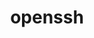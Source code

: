 ---
title: "openssh"
layout: cache
categories: [package, develop]
meta: {"compilers": ["apple-clang@16.0.0", "gcc@10.2.1", "gcc@10.3.0", "gcc@10.5.0", "gcc@11.1.0", "gcc@11.4.0", "gcc@12.3.0", "gcc@12.4.0", "gcc@13.2.0", "gcc@13.3.0", "gcc@7.3.1", "gcc@7.5.0", "gcc@9.4.0", "intel-oneapi-compilers@2024.1.0", "intel-oneapi-compilers@2025.1.0"], "num_specs": 188, "num_specs_by_stack": {"aws-isc": 1, "aws-isc-aarch64": 1, "aws-pcluster-neoverse_v1": 9, "aws-pcluster-x86_64_v4": 18, "data-vis-sdk": 8, "developer-tools": 3, "developer-tools-aarch64-linux-gnu": 8, "developer-tools-darwin": 8, "developer-tools-manylinux2014": 1, "developer-tools-x86_64_v3-linux-gnu": 8, "e4s": 8, "e4s-cray-sles": 2, "e4s-neoverse-v2": 8, "e4s-neoverse_v1": 2, "e4s-oneapi": 11, "e4s-power": 1, "e4s-rocm-external": 8, "hep": 15, "ml-darwin-aarch64-mps": 8, "ml-linux-aarch64-cpu": 8, "ml-linux-aarch64-cuda": 8, "ml-linux-x86_64-cpu": 8, "ml-linux-x86_64-cuda": 8, "ml-linux-x86_64-rocm": 8, "radiuss": 8, "radiuss-aws": 16, "radiuss-aws-aarch64": 36, "root": 188, "tutorial": 16}, "oss": ["amzn2", "centos7", "rhel8", "sequoia", "sle_hpc15", "ubuntu18.04", "ubuntu20.04", "ubuntu22.04", "ubuntu24.04"], "platforms": ["darwin", "linux"], "stacks": ["aws-isc", "aws-isc-aarch64", "aws-pcluster-neoverse_v1", "aws-pcluster-x86_64_v4", "data-vis-sdk", "developer-tools", "developer-tools-aarch64-linux-gnu", "developer-tools-darwin", "developer-tools-manylinux2014", "developer-tools-x86_64_v3-linux-gnu", "e4s", "e4s-cray-sles", "e4s-neoverse-v2", "e4s-neoverse_v1", "e4s-oneapi", "e4s-power", "e4s-rocm-external", "hep", "ml-darwin-aarch64-mps", "ml-linux-aarch64-cpu", "ml-linux-aarch64-cuda", "ml-linux-x86_64-cpu", "ml-linux-x86_64-cuda", "ml-linux-x86_64-rocm", "radiuss", "radiuss-aws", "radiuss-aws-aarch64", "root", "tutorial"], "targets": ["aarch64", "neoverse_v1", "neoverse_v2", "ppc64le", "x86_64_v3", "x86_64_v4"], "versions": ["9.7p1", "9.9p1"]}
spec_details: [{"compiler": "gcc@7.3.1", "hash": "22b33g5tf6kzmfysa2icvqq4pgyqcwcv", "os": "amzn2", "platform": "linux", "size": "-", "stacks": ["radiuss-aws-aarch64", "root"], "target": "aarch64", "variants": ["build_system=autotools", "+gssapi"], "versions": ["9.9p1"]}, {"compiler": "gcc@7.3.1", "hash": "25h64zgi7s5toawxdizgjasgixghhr6e", "os": "amzn2", "platform": "linux", "size": "-", "stacks": ["radiuss-aws-aarch64", "root"], "target": "aarch64", "variants": ["build_system=autotools", "+gssapi"], "versions": ["9.9p1"]}, {"compiler": "gcc@11.1.0", "hash": "2bzi6giafwnsey5opaho33pedfhffzxf", "os": "ubuntu20.04", "platform": "linux", "size": "-", "stacks": ["data-vis-sdk", "root"], "target": "x86_64_v3", "variants": ["build_system=autotools", "+gssapi"], "versions": ["9.9p1"]}, {"compiler": "intel-oneapi-compilers@2024.1.0", "hash": "2drypsyq3jwsnpjjojftmbu6fyj6sj74", "os": "amzn2", "platform": "linux", "size": "-", "stacks": ["aws-pcluster-x86_64_v4", "root"], "target": "x86_64_v4", "variants": ["build_system=autotools", "+gssapi"], "versions": ["9.9p1"]}, {"compiler": "apple-clang@16.0.0", "hash": "2ftlyx46ywyb3es7duh7wsjrmfofm6wu", "os": "sequoia", "platform": "darwin", "size": "-", "stacks": ["developer-tools-darwin", "ml-darwin-aarch64-mps", "root"], "target": "aarch64", "variants": ["build_system=autotools", "+gssapi", "patches:=3f06fc0,d886b98"], "versions": ["9.9p1"]}, {"compiler": "gcc@13.2.0", "hash": "2i3rthfmxm3wcpdhqxwbdptht3vimz5x", "os": "ubuntu24.04", "platform": "linux", "size": "-", "stacks": ["ml-linux-x86_64-cpu", "ml-linux-x86_64-cuda", "ml-linux-x86_64-rocm", "root"], "target": "x86_64_v3", "variants": ["build_system=autotools", "+gssapi"], "versions": ["9.9p1"]}, {"compiler": "gcc@7.3.1", "hash": "2iywm6edeyot4jd4tefemqzcg7ilz6wd", "os": "amzn2", "platform": "linux", "size": "-", "stacks": ["radiuss-aws-aarch64", "root"], "target": "aarch64", "variants": ["build_system=autotools", "+gssapi"], "versions": ["9.9p1"]}, {"compiler": "gcc@11.1.0", "hash": "2wtme7ld2dxqw7i6ei4pnqlvimk77554", "os": "ubuntu20.04", "platform": "linux", "size": "-", "stacks": ["data-vis-sdk", "root"], "target": "x86_64_v3", "variants": ["build_system=autotools", "+gssapi"], "versions": ["9.9p1"]}, {"compiler": "gcc@13.2.0", "hash": "2zzzzdxqzbndiggalfwtm3b36noilkfa", "os": "ubuntu24.04", "platform": "linux", "size": "-", "stacks": ["ml-linux-aarch64-cpu", "ml-linux-aarch64-cuda", "root"], "target": "aarch64", "variants": ["build_system=autotools", "+gssapi"], "versions": ["9.9p1"]}, {"compiler": "apple-clang@16.0.0", "hash": "3esn5xkujtner2wlwtafata5hfnrkdmd", "os": "sequoia", "platform": "darwin", "size": "-", "stacks": ["developer-tools-darwin", "ml-darwin-aarch64-mps", "root"], "target": "aarch64", "variants": ["build_system=autotools", "+gssapi", "patches:=3f06fc0,d886b98"], "versions": ["9.9p1"]}, {"compiler": "gcc@7.3.1", "hash": "3oqam2mvspkvscee5i2gy2ies3uj2uzd", "os": "amzn2", "platform": "linux", "size": "-", "stacks": ["radiuss-aws-aarch64", "root"], "target": "aarch64", "variants": ["build_system=autotools", "+gssapi"], "versions": ["9.9p1"]}, {"compiler": "gcc@7.3.1", "hash": "3xx54eaqbqxrqlmhtx7xky56uswv5e22", "os": "amzn2", "platform": "linux", "size": "-", "stacks": ["radiuss-aws", "root"], "target": "x86_64_v3", "variants": ["build_system=autotools", "+gssapi"], "versions": ["9.9p1"]}, {"compiler": "gcc@13.2.0", "hash": "4fnnomeofkyxo5d3hbamqcgyy266rkwc", "os": "ubuntu24.04", "platform": "linux", "size": "-", "stacks": ["ml-linux-x86_64-cpu", "ml-linux-x86_64-cuda", "ml-linux-x86_64-rocm", "root"], "target": "x86_64_v3", "variants": ["build_system=autotools", "+gssapi"], "versions": ["9.9p1"]}, {"compiler": "gcc@9.4.0", "hash": "4nq7oafuxa7mjtw7bct7jykwv336o36l", "os": "ubuntu20.04", "platform": "linux", "size": "-", "stacks": ["e4s-power", "root"], "target": "ppc64le", "variants": ["build_system=autotools", "+gssapi"], "versions": ["9.9p1"]}, {"compiler": "gcc@12.4.0", "hash": "4peiyw3pm27husrq5ak5r57hrbjkzh7z", "os": "amzn2", "platform": "linux", "size": "-", "stacks": ["aws-pcluster-neoverse_v1", "root"], "target": "neoverse_v1", "variants": ["build_system=autotools", "+gssapi"], "versions": ["9.9p1"]}, {"compiler": "gcc@7.3.1", "hash": "4ryvz7eywqpjlszdvz7c7fzmauk3tas6", "os": "amzn2", "platform": "linux", "size": "-", "stacks": ["radiuss-aws-aarch64", "root"], "target": "aarch64", "variants": ["build_system=autotools", "+gssapi"], "versions": ["9.9p1"]}, {"compiler": "apple-clang@16.0.0", "hash": "4sbtagbcjiacx4ylpv5dchnjzpekrrjj", "os": "sequoia", "platform": "darwin", "size": "-", "stacks": ["developer-tools-darwin", "ml-darwin-aarch64-mps", "root"], "target": "aarch64", "variants": ["build_system=autotools", "+gssapi", "patches:=3f06fc0,d886b98"], "versions": ["9.9p1"]}, {"compiler": "gcc@10.5.0", "hash": "4spmim5qzms26mkzr6ga6oqigmwzsahh", "os": "centos7", "platform": "linux", "size": "-", "stacks": ["developer-tools-x86_64_v3-linux-gnu", "root"], "target": "x86_64_v3", "variants": ["build_system=autotools", "+gssapi"], "versions": ["9.9p1"]}, {"compiler": "gcc@12.3.0", "hash": "4ycqy4jcxyatnixqx2tnh462fo326z7h", "os": "ubuntu22.04", "platform": "linux", "size": "-", "stacks": ["root", "tutorial"], "target": "x86_64_v3", "variants": ["build_system=autotools", "+gssapi"], "versions": ["9.9p1"]}, {"compiler": "gcc@7.3.1", "hash": "57cjursaa3ql3vb2qonhrqi7oznbdxti", "os": "amzn2", "platform": "linux", "size": "-", "stacks": ["radiuss-aws", "root"], "target": "x86_64_v3", "variants": ["build_system=autotools", "+gssapi"], "versions": ["9.9p1"]}, {"compiler": "gcc@12.3.0", "hash": "5dtmyjfpbep5pxrhua26akqv4pgafc2q", "os": "ubuntu22.04", "platform": "linux", "size": "-", "stacks": ["root", "tutorial"], "target": "x86_64_v3", "variants": ["build_system=autotools", "+gssapi"], "versions": ["9.9p1"]}, {"compiler": "gcc@11.4.0", "hash": "5viuq4e4v2lcftgnqckdhbzrimax434v", "os": "ubuntu22.04", "platform": "linux", "size": "-", "stacks": ["e4s-neoverse-v2", "root"], "target": "neoverse_v2", "variants": ["build_system=autotools", "+gssapi"], "versions": ["9.9p1"]}, {"compiler": "gcc@11.1.0", "hash": "5w2wy3lrplzxojnwehjruyg3tg2z56vm", "os": "ubuntu20.04", "platform": "linux", "size": "-", "stacks": ["data-vis-sdk", "root"], "target": "x86_64_v3", "variants": ["build_system=autotools", "+gssapi"], "versions": ["9.9p1"]}, {"compiler": "gcc@7.3.1", "hash": "5wswzitwtq52buw7ql64ygye4l4tgvap", "os": "amzn2", "platform": "linux", "size": "-", "stacks": ["radiuss-aws", "root"], "target": "x86_64_v3", "variants": ["build_system=autotools", "+gssapi"], "versions": ["9.9p1"]}, {"compiler": "gcc@7.3.1", "hash": "65a2jpazk5fcleunuprofaxzl2cvc44t", "os": "amzn2", "platform": "linux", "size": "-", "stacks": ["radiuss-aws", "root"], "target": "x86_64_v3", "variants": ["build_system=autotools", "+gssapi"], "versions": ["9.9p1"]}, {"compiler": "intel-oneapi-compilers@2025.1.0", "hash": "65bmbp3u7fil522v3hqiex7qbchagojr", "os": "ubuntu22.04", "platform": "linux", "size": "-", "stacks": ["e4s-oneapi", "root"], "target": "x86_64_v3", "variants": ["build_system=autotools", "+gssapi"], "versions": ["9.9p1"]}, {"compiler": "gcc@7.3.1", "hash": "6amr4tnlxanbl4we7wupyog4lv3hoaif", "os": "amzn2", "platform": "linux", "size": "-", "stacks": ["radiuss-aws-aarch64", "root"], "target": "aarch64", "variants": ["build_system=autotools", "+gssapi"], "versions": ["9.9p1"]}, {"compiler": "gcc@7.5.0", "hash": "6bfwcpiglzx7sizheo6uqpi23qcm3x5w", "os": "ubuntu18.04", "platform": "linux", "size": "-", "stacks": ["radiuss", "root"], "target": "x86_64_v3", "variants": ["build_system=autotools", "+gssapi"], "versions": ["9.9p1"]}, {"compiler": "gcc@11.4.0", "hash": "6fr4slp2pzpw75busjvq5pjncibz56m6", "os": "ubuntu22.04", "platform": "linux", "size": "-", "stacks": ["e4s-oneapi", "root"], "target": "x86_64_v3", "variants": ["build_system=autotools", "+gssapi"], "versions": ["9.9p1"]}, {"compiler": "gcc@7.3.1", "hash": "6k2vpmkyxrqahteta3qophijwva6mh3d", "os": "amzn2", "platform": "linux", "size": "-", "stacks": ["radiuss-aws", "root"], "target": "x86_64_v3", "variants": ["build_system=autotools", "+gssapi"], "versions": ["9.9p1"]}, {"compiler": "intel-oneapi-compilers@2024.1.0", "hash": "6rc3rvhofo72h3phc3kjexryhzclm62m", "os": "amzn2", "platform": "linux", "size": "-", "stacks": ["aws-pcluster-x86_64_v4", "root"], "target": "x86_64_v3", "variants": ["build_system=autotools", "+gssapi"], "versions": ["9.9p1"]}, {"compiler": "gcc@7.3.1", "hash": "74mfhzwkb5pfcs2gc6mvjnw5ogge3bve", "os": "amzn2", "platform": "linux", "size": "-", "stacks": ["radiuss-aws-aarch64", "root"], "target": "aarch64", "variants": ["build_system=autotools", "+gssapi"], "versions": ["9.9p1"]}, {"compiler": "intel-oneapi-compilers@2024.1.0", "hash": "7agqsnl45k63zck2qbudqttoylknecom", "os": "amzn2", "platform": "linux", "size": "-", "stacks": ["aws-pcluster-x86_64_v4", "root"], "target": "x86_64_v3", "variants": ["build_system=autotools", "+gssapi"], "versions": ["9.9p1"]}, {"compiler": "gcc@7.5.0", "hash": "7jiyxvsqgwsrvgnwhtih6ile7twjftkf", "os": "ubuntu18.04", "platform": "linux", "size": "-", "stacks": ["radiuss", "root"], "target": "x86_64_v3", "variants": ["build_system=autotools", "+gssapi"], "versions": ["9.9p1"]}, {"compiler": "gcc@7.3.1", "hash": "7ndwhxobfnuf3rf2iepsgl2apdmyppv3", "os": "amzn2", "platform": "linux", "size": "-", "stacks": ["radiuss-aws-aarch64", "root"], "target": "aarch64", "variants": ["build_system=autotools", "+gssapi"], "versions": ["9.9p1"]}, {"compiler": "gcc@11.4.0", "hash": "7ripc5osleqsw4vgcoxhx22pnxrsb44y", "os": "ubuntu22.04", "platform": "linux", "size": "-", "stacks": ["e4s", "e4s-rocm-external", "hep", "root", "tutorial"], "target": "x86_64_v3", "variants": ["build_system=autotools", "+gssapi"], "versions": ["9.9p1"]}, {"compiler": "gcc@12.4.0", "hash": "7szo6vhjf6ium22qpoxt6mlthfvfbqur", "os": "amzn2", "platform": "linux", "size": "-", "stacks": ["aws-pcluster-neoverse_v1", "root"], "target": "neoverse_v1", "variants": ["build_system=autotools", "+gssapi"], "versions": ["9.9p1"]}, {"compiler": "gcc@11.4.0", "hash": "7umu2umjcqv7ayey43tzqqzn7lvcjafc", "os": "ubuntu22.04", "platform": "linux", "size": "-", "stacks": ["hep", "root"], "target": "x86_64_v3", "variants": ["build_system=autotools", "+gssapi"], "versions": ["9.9p1"]}, {"compiler": "gcc@7.3.1", "hash": "7utnwtgwcz5fvpx3ynqxb3lu7cksmz67", "os": "amzn2", "platform": "linux", "size": "-", "stacks": ["radiuss-aws-aarch64", "root"], "target": "aarch64", "variants": ["build_system=autotools", "+gssapi"], "versions": ["9.9p1"]}, {"compiler": "gcc@7.3.1", "hash": "a4g4xa7l7xxorq3kv7mr234a4rabz7tl", "os": "amzn2", "platform": "linux", "size": "-", "stacks": ["radiuss-aws", "root"], "target": "x86_64_v3", "variants": ["build_system=autotools", "+gssapi"], "versions": ["9.9p1"]}, {"compiler": "gcc@11.4.0", "hash": "a4wqe4gklkyemlp5sfbkwmnzmaycugfn", "os": "ubuntu22.04", "platform": "linux", "size": "-", "stacks": ["hep", "root"], "target": "x86_64_v3", "variants": ["build_system=autotools", "+gssapi"], "versions": ["9.9p1"]}, {"compiler": "gcc@11.4.0", "hash": "abcc3x2yzgxh3xll6syf3yoiqz36rg6q", "os": "ubuntu22.04", "platform": "linux", "size": "-", "stacks": ["e4s-neoverse_v1", "root"], "target": "neoverse_v1", "variants": ["build_system=autotools", "+gssapi"], "versions": ["9.9p1"]}, {"compiler": "gcc@11.1.0", "hash": "amtuhwpvah27d2svihnro7svuojjf34z", "os": "ubuntu20.04", "platform": "linux", "size": "-", "stacks": ["data-vis-sdk", "root"], "target": "x86_64_v3", "variants": ["build_system=autotools", "+gssapi"], "versions": ["9.9p1"]}, {"compiler": "gcc@7.5.0", "hash": "av7qcacl245tkszmmrdbfh5dewkfrbk5", "os": "ubuntu18.04", "platform": "linux", "size": "-", "stacks": ["developer-tools", "root"], "target": "x86_64_v3", "variants": ["build_system=autotools", "+gssapi"], "versions": ["9.7p1"]}, {"compiler": "gcc@7.3.1", "hash": "bcg4e3mq7pyt2nztcmyyqbwdeqdvdsm7", "os": "amzn2", "platform": "linux", "size": "-", "stacks": ["radiuss-aws", "root"], "target": "x86_64_v3", "variants": ["build_system=autotools", "+gssapi"], "versions": ["9.9p1"]}, {"compiler": "gcc@13.2.0", "hash": "bhyjolmowhdxvnn6irsftzvt7md2ulh7", "os": "ubuntu24.04", "platform": "linux", "size": "-", "stacks": ["ml-linux-aarch64-cpu", "ml-linux-aarch64-cuda", "root"], "target": "aarch64", "variants": ["build_system=autotools", "+gssapi"], "versions": ["9.9p1"]}, {"compiler": "gcc@13.2.0", "hash": "bmmjwmsgdnpsuhh6munfsnsg2cnprpwk", "os": "ubuntu24.04", "platform": "linux", "size": "-", "stacks": ["ml-linux-aarch64-cpu", "ml-linux-aarch64-cuda", "root"], "target": "aarch64", "variants": ["build_system=autotools", "+gssapi"], "versions": ["9.9p1"]}, {"compiler": "gcc@7.3.1", "hash": "bmzcav6cjspy7pj4km6z2pwjgot7vuw3", "os": "amzn2", "platform": "linux", "size": "-", "stacks": ["radiuss-aws", "root"], "target": "x86_64_v3", "variants": ["build_system=autotools", "+gssapi"], "versions": ["9.9p1"]}, {"compiler": "gcc@7.5.0", "hash": "byfpugmlbnomur25culqkvh7hhrruszf", "os": "ubuntu18.04", "platform": "linux", "size": "-", "stacks": ["radiuss", "root"], "target": "x86_64_v3", "variants": ["build_system=autotools", "+gssapi"], "versions": ["9.9p1"]}, {"compiler": "gcc@11.4.0", "hash": "cffxripgd3pp7hxfdzgmq25sg5ehnwtj", "os": "ubuntu22.04", "platform": "linux", "size": "-", "stacks": ["e4s-oneapi", "root"], "target": "x86_64_v3", "variants": ["build_system=autotools", "+gssapi"], "versions": ["9.9p1"]}, {"compiler": "gcc@11.4.0", "hash": "cgluvufyu26v44cjalempfivphg263o4", "os": "ubuntu22.04", "platform": "linux", "size": "-", "stacks": ["e4s-neoverse-v2", "root"], "target": "neoverse_v2", "variants": ["build_system=autotools", "+gssapi"], "versions": ["9.9p1"]}, {"compiler": "gcc@11.4.0", "hash": "coyop3xt5pbeymnetffejbu6gbn53srv", "os": "ubuntu22.04", "platform": "linux", "size": "-", "stacks": ["e4s-neoverse-v2", "root"], "target": "neoverse_v2", "variants": ["build_system=autotools", "+gssapi"], "versions": ["9.9p1"]}, {"compiler": "apple-clang@16.0.0", "hash": "csh53iv3tlgnuqvgxrdb3ue5ki5q44df", "os": "sequoia", "platform": "darwin", "size": "-", "stacks": ["developer-tools-darwin", "ml-darwin-aarch64-mps", "root"], "target": "aarch64", "variants": ["build_system=autotools", "+gssapi", "patches:=3f06fc0,d886b98"], "versions": ["9.9p1"]}, {"compiler": "intel-oneapi-compilers@2024.1.0", "hash": "cto2mpebibmmp7tyshbz47kltkekshw6", "os": "amzn2", "platform": "linux", "size": "-", "stacks": ["aws-pcluster-x86_64_v4", "root"], "target": "x86_64_v4", "variants": ["build_system=autotools", "+gssapi"], "versions": ["9.9p1"]}, {"compiler": "gcc@7.3.1", "hash": "cyfqst74rvy46zgfi5fmitd47vp6hps7", "os": "amzn2", "platform": "linux", "size": "-", "stacks": ["radiuss-aws-aarch64", "root"], "target": "aarch64", "variants": ["build_system=autotools", "+gssapi"], "versions": ["9.9p1"]}, {"compiler": "gcc@13.2.0", "hash": "dunveqahauks7ewi755dv55rpqbfz4s6", "os": "ubuntu24.04", "platform": "linux", "size": "-", "stacks": ["ml-linux-x86_64-cpu", "ml-linux-x86_64-cuda", "ml-linux-x86_64-rocm", "root"], "target": "x86_64_v3", "variants": ["build_system=autotools", "+gssapi"], "versions": ["9.9p1"]}, {"compiler": "intel-oneapi-compilers@2024.1.0", "hash": "dxeo2eymf7olpm3yl4i5ao4dgml6lmcj", "os": "amzn2", "platform": "linux", "size": "-", "stacks": ["aws-pcluster-x86_64_v4", "root"], "target": "x86_64_v4", "variants": ["build_system=autotools", "+gssapi"], "versions": ["9.9p1"]}, {"compiler": "gcc@13.3.0", "hash": "e2gffj6ieimxofphwsdioklnqewsum2n", "os": "rhel8", "platform": "linux", "size": "-", "stacks": ["developer-tools-aarch64-linux-gnu", "root"], "target": "aarch64", "variants": ["build_system=autotools", "+gssapi"], "versions": ["9.9p1"]}, {"compiler": "gcc@13.3.0", "hash": "einxce52igkpudfpsfu33oo3nccssg5v", "os": "rhel8", "platform": "linux", "size": "-", "stacks": ["developer-tools-aarch64-linux-gnu", "root"], "target": "aarch64", "variants": ["build_system=autotools", "+gssapi"], "versions": ["9.9p1"]}, {"compiler": "apple-clang@16.0.0", "hash": "f3cfzbzpvat47ftstyrvlocvzhbd2jdq", "os": "sequoia", "platform": "darwin", "size": "-", "stacks": ["developer-tools-darwin", "ml-darwin-aarch64-mps", "root"], "target": "aarch64", "variants": ["build_system=autotools", "+gssapi", "patches:=3f06fc0,d886b98"], "versions": ["9.9p1"]}, {"compiler": "gcc@13.3.0", "hash": "fehe4d7ltzpf5lrg7ttympzydvbdicyv", "os": "rhel8", "platform": "linux", "size": "-", "stacks": ["developer-tools-aarch64-linux-gnu", "root"], "target": "aarch64", "variants": ["build_system=autotools", "+gssapi"], "versions": ["9.9p1"]}, {"compiler": "intel-oneapi-compilers@2025.1.0", "hash": "fkdsqat4iloxopljqlwdoyl67lf7iijn", "os": "ubuntu22.04", "platform": "linux", "size": "-", "stacks": ["e4s-oneapi", "root"], "target": "x86_64_v3", "variants": ["build_system=autotools", "+gssapi"], "versions": ["9.9p1"]}, {"compiler": "gcc@7.3.1", "hash": "ghqojtftzad2fuxbtmxumetpym3qeaqq", "os": "amzn2", "platform": "linux", "size": "-", "stacks": ["radiuss-aws-aarch64", "root"], "target": "aarch64", "variants": ["build_system=autotools", "+gssapi"], "versions": ["9.9p1"]}, {"compiler": "gcc@10.2.1", "hash": "gimjemlxurwwmipcpwrjmcm45kyd5tfn", "os": "centos7", "platform": "linux", "size": "-", "stacks": ["developer-tools-manylinux2014", "root"], "target": "x86_64_v3", "variants": ["build_system=autotools", "+gssapi"], "versions": ["9.9p1"]}, {"compiler": "gcc@13.2.0", "hash": "go4pqf6z4htd6vc7yayoiswahjlabav5", "os": "ubuntu24.04", "platform": "linux", "size": "-", "stacks": ["ml-linux-x86_64-cpu", "ml-linux-x86_64-cuda", "ml-linux-x86_64-rocm", "root"], "target": "x86_64_v3", "variants": ["build_system=autotools", "+gssapi"], "versions": ["9.9p1"]}, {"compiler": "gcc@7.3.1", "hash": "gszolyr7ehtu65twpvzwd5jqa5gucvom", "os": "amzn2", "platform": "linux", "size": "-", "stacks": ["radiuss-aws-aarch64", "root"], "target": "aarch64", "variants": ["build_system=autotools", "+gssapi"], "versions": ["9.9p1"]}, {"compiler": "gcc@11.1.0", "hash": "gx4h6ijptuizubw7fq2akknbjf3r4x4z", "os": "ubuntu20.04", "platform": "linux", "size": "-", "stacks": ["data-vis-sdk", "root"], "target": "x86_64_v3", "variants": ["build_system=autotools", "+gssapi"], "versions": ["9.9p1"]}, {"compiler": "gcc@13.2.0", "hash": "gxjvmfellzfo6ji4bt5ghduxkdy72y3j", "os": "ubuntu24.04", "platform": "linux", "size": "-", "stacks": ["ml-linux-aarch64-cpu", "ml-linux-aarch64-cuda", "root"], "target": "aarch64", "variants": ["build_system=autotools", "+gssapi"], "versions": ["9.9p1"]}, {"compiler": "intel-oneapi-compilers@2024.1.0", "hash": "gxyxqopvfijfw7txdami5jsjevc3nphh", "os": "amzn2", "platform": "linux", "size": "-", "stacks": ["aws-pcluster-x86_64_v4", "root"], "target": "x86_64_v3", "variants": ["build_system=autotools", "+gssapi"], "versions": ["9.9p1"]}, {"compiler": "gcc@13.3.0", "hash": "gykehgwqll72iszhypkw36yn5tv3ub54", "os": "rhel8", "platform": "linux", "size": "-", "stacks": ["developer-tools-aarch64-linux-gnu", "root"], "target": "aarch64", "variants": ["build_system=autotools", "+gssapi"], "versions": ["9.9p1"]}, {"compiler": "gcc@7.5.0", "hash": "gzmqxbtgrcg7laxsihksn7h3plde5lox", "os": "ubuntu18.04", "platform": "linux", "size": "-", "stacks": ["developer-tools", "root"], "target": "x86_64_v3", "variants": ["build_system=autotools", "+gssapi"], "versions": ["9.7p1"]}, {"compiler": "intel-oneapi-compilers@2025.1.0", "hash": "h3p76yex75saoroyh6r6fbbspklo4ms4", "os": "ubuntu22.04", "platform": "linux", "size": "-", "stacks": ["e4s-oneapi", "root"], "target": "x86_64_v3", "variants": ["build_system=autotools", "+gssapi"], "versions": ["9.9p1"]}, {"compiler": "gcc@7.3.1", "hash": "h3sypdp54w5ncnnqo4ldqvoot37mhvpa", "os": "amzn2", "platform": "linux", "size": "-", "stacks": ["radiuss-aws", "root"], "target": "x86_64_v3", "variants": ["build_system=autotools", "+gssapi"], "versions": ["9.9p1"]}, {"compiler": "gcc@7.3.1", "hash": "h6p6vg5skkubepzzd5l5xtehpx4rbdd6", "os": "amzn2", "platform": "linux", "size": "-", "stacks": ["radiuss-aws-aarch64", "root"], "target": "aarch64", "variants": ["build_system=autotools", "+gssapi"], "versions": ["9.9p1"]}, {"compiler": "gcc@7.3.1", "hash": "hbqxkemiajnnxjze2fzza32hc42nmvdr", "os": "amzn2", "platform": "linux", "size": "-", "stacks": ["radiuss-aws-aarch64", "root"], "target": "aarch64", "variants": ["build_system=autotools", "+gssapi"], "versions": ["9.9p1"]}, {"compiler": "gcc@10.5.0", "hash": "hhdkbw34aao5nff2yl4cefav2jgldzrr", "os": "centos7", "platform": "linux", "size": "-", "stacks": ["developer-tools-x86_64_v3-linux-gnu", "root"], "target": "x86_64_v3", "variants": ["build_system=autotools", "+gssapi"], "versions": ["9.9p1"]}, {"compiler": "gcc@12.4.0", "hash": "hjadvcd5672racvmdui2p7y3lsy2ifvh", "os": "amzn2", "platform": "linux", "size": "-", "stacks": ["aws-pcluster-neoverse_v1", "root"], "target": "neoverse_v1", "variants": ["build_system=autotools", "+gssapi"], "versions": ["9.9p1"]}, {"compiler": "intel-oneapi-compilers@2024.1.0", "hash": "hmbxz54zvxylbangmuchqeuqz2l4qsed", "os": "amzn2", "platform": "linux", "size": "-", "stacks": ["aws-pcluster-x86_64_v4", "root"], "target": "x86_64_v4", "variants": ["build_system=autotools", "+gssapi"], "versions": ["9.9p1"]}, {"compiler": "gcc@10.3.0", "hash": "iepogw2n5qltqmrrnrz763klllc346rk", "os": "sle_hpc15", "platform": "linux", "size": "-", "stacks": ["e4s-cray-sles", "root"], "target": "x86_64_v4", "variants": ["build_system=autotools", "+gssapi"], "versions": ["9.9p1"]}, {"compiler": "apple-clang@16.0.0", "hash": "ihmdvmo7oq7v2thqqasi75zm3w6eghdt", "os": "sequoia", "platform": "darwin", "size": "-", "stacks": ["developer-tools-darwin", "ml-darwin-aarch64-mps", "root"], "target": "aarch64", "variants": ["build_system=autotools", "+gssapi", "patches:=3f06fc0,d886b98"], "versions": ["9.9p1"]}, {"compiler": "gcc@10.3.0", "hash": "iiga3wpn4anrk7lumlbd2jhhqopkcjgm", "os": "sle_hpc15", "platform": "linux", "size": "-", "stacks": ["e4s-cray-sles", "root"], "target": "x86_64_v4", "variants": ["build_system=autotools", "+gssapi"], "versions": ["9.9p1"]}, {"compiler": "gcc@7.3.1", "hash": "iur5bxa4whnm25riuvddbph2mrnfp7dd", "os": "amzn2", "platform": "linux", "size": "-", "stacks": ["radiuss-aws-aarch64", "root"], "target": "aarch64", "variants": ["build_system=autotools", "+gssapi"], "versions": ["9.9p1"]}, {"compiler": "gcc@13.2.0", "hash": "ivwhp76x3qr76xphhg6grgj6l5co7r72", "os": "ubuntu24.04", "platform": "linux", "size": "-", "stacks": ["ml-linux-aarch64-cpu", "ml-linux-aarch64-cuda", "root"], "target": "aarch64", "variants": ["build_system=autotools", "+gssapi"], "versions": ["9.9p1"]}, {"compiler": "gcc@11.1.0", "hash": "j7v562e3cnyds6qsquw44y3xr2kztof5", "os": "ubuntu20.04", "platform": "linux", "size": "-", "stacks": ["data-vis-sdk", "root"], "target": "x86_64_v3", "variants": ["build_system=autotools", "+gssapi"], "versions": ["9.9p1"]}, {"compiler": "gcc@12.3.0", "hash": "jdnw76xi2cezjrxqho74p365hstujkue", "os": "ubuntu22.04", "platform": "linux", "size": "-", "stacks": ["root", "tutorial"], "target": "x86_64_v3", "variants": ["build_system=autotools", "+gssapi"], "versions": ["9.9p1"]}, {"compiler": "gcc@13.3.0", "hash": "jvpky6f2nmnir5gic26gst5krvcct3uh", "os": "rhel8", "platform": "linux", "size": "-", "stacks": ["developer-tools-aarch64-linux-gnu", "root"], "target": "aarch64", "variants": ["build_system=autotools", "+gssapi"], "versions": ["9.9p1"]}, {"compiler": "gcc@7.3.1", "hash": "jwnt7r5hb6b45w4hmolpqxefv7geirsh", "os": "amzn2", "platform": "linux", "size": "-", "stacks": ["radiuss-aws", "root"], "target": "x86_64_v3", "variants": ["build_system=autotools", "+gssapi"], "versions": ["9.9p1"]}, {"compiler": "gcc@11.4.0", "hash": "jzm6zfkacuj4bbh6b4fulmlwp27pea7e", "os": "ubuntu22.04", "platform": "linux", "size": "-", "stacks": ["e4s", "e4s-rocm-external", "hep", "root", "tutorial"], "target": "x86_64_v3", "variants": ["build_system=autotools", "+gssapi"], "versions": ["9.9p1"]}, {"compiler": "gcc@7.3.1", "hash": "kd3p6wsgtdxmjs36mvo4udlbt3r44avm", "os": "amzn2", "platform": "linux", "size": "-", "stacks": ["radiuss-aws-aarch64", "root"], "target": "aarch64", "variants": ["build_system=autotools", "+gssapi"], "versions": ["9.9p1"]}, {"compiler": "gcc@12.3.0", "hash": "kdcnotztbviewusm6srucm746hf6situ", "os": "ubuntu22.04", "platform": "linux", "size": "-", "stacks": ["root", "tutorial"], "target": "x86_64_v3", "variants": ["build_system=autotools", "+gssapi"], "versions": ["9.9p1"]}, {"compiler": "gcc@7.3.1", "hash": "kmav4wcjisqjhccnvlag4f2frfujzgow", "os": "amzn2", "platform": "linux", "size": "-", "stacks": ["radiuss-aws-aarch64", "root"], "target": "aarch64", "variants": ["build_system=autotools", "+gssapi"], "versions": ["9.9p1"]}, {"compiler": "gcc@7.3.1", "hash": "kmhq3d6fvsh6jvggd4zrtk4th2pgroc5", "os": "amzn2", "platform": "linux", "size": "-", "stacks": ["radiuss-aws-aarch64", "root"], "target": "aarch64", "variants": ["build_system=autotools", "+gssapi"], "versions": ["9.9p1"]}, {"compiler": "gcc@10.5.0", "hash": "ktvfrhomywlk5fqm6jaj4tozov3o75bd", "os": "centos7", "platform": "linux", "size": "-", "stacks": ["developer-tools-x86_64_v3-linux-gnu", "root"], "target": "x86_64_v3", "variants": ["build_system=autotools", "+gssapi"], "versions": ["9.9p1"]}, {"compiler": "gcc@7.3.1", "hash": "kueppq6xmetvlynkoytl7c3uvibwlcor", "os": "amzn2", "platform": "linux", "size": "-", "stacks": ["radiuss-aws-aarch64", "root"], "target": "aarch64", "variants": ["build_system=autotools", "+gssapi"], "versions": ["9.9p1"]}, {"compiler": "intel-oneapi-compilers@2024.1.0", "hash": "lbqfumnxevw5dgpkn7kntl4ovv27nij4", "os": "amzn2", "platform": "linux", "size": "-", "stacks": ["aws-pcluster-x86_64_v4", "root"], "target": "x86_64_v3", "variants": ["build_system=autotools", "+gssapi"], "versions": ["9.9p1"]}, {"compiler": "gcc@7.3.1", "hash": "lh7dafqg5d7tre6sw6g7uc5rjauyc3km", "os": "amzn2", "platform": "linux", "size": "-", "stacks": ["radiuss-aws-aarch64", "root"], "target": "aarch64", "variants": ["build_system=autotools", "+gssapi"], "versions": ["9.9p1"]}, {"compiler": "intel-oneapi-compilers@2024.1.0", "hash": "lknmv3ei6l2rntu5tvqs22rrdnm2chzy", "os": "amzn2", "platform": "linux", "size": "-", "stacks": ["aws-pcluster-x86_64_v4", "root"], "target": "x86_64_v4", "variants": ["build_system=autotools", "+gssapi"], "versions": ["9.9p1"]}, {"compiler": "gcc@10.5.0", "hash": "lmr6oclvsm7jk2sq3lnqpkkhxnjqywpj", "os": "centos7", "platform": "linux", "size": "-", "stacks": ["developer-tools-x86_64_v3-linux-gnu", "root"], "target": "x86_64_v3", "variants": ["build_system=autotools", "+gssapi"], "versions": ["9.9p1"]}, {"compiler": "intel-oneapi-compilers@2024.1.0", "hash": "lpigtbqokc4ecet246z3tsvup4lzvi2q", "os": "amzn2", "platform": "linux", "size": "-", "stacks": ["aws-pcluster-x86_64_v4", "root"], "target": "x86_64_v3", "variants": ["build_system=autotools", "+gssapi"], "versions": ["9.9p1"]}, {"compiler": "gcc@11.4.0", "hash": "lwkgyo75ld7rn2qosu7rhckwtpf75gow", "os": "ubuntu22.04", "platform": "linux", "size": "-", "stacks": ["hep", "root"], "target": "x86_64_v3", "variants": ["build_system=autotools", "+gssapi"], "versions": ["9.9p1"]}, {"compiler": "intel-oneapi-compilers@2025.1.0", "hash": "m5yxocuivauazdmesashqoiazbpphcul", "os": "ubuntu22.04", "platform": "linux", "size": "-", "stacks": ["e4s-oneapi", "root"], "target": "x86_64_v3", "variants": ["build_system=autotools", "+gssapi"], "versions": ["9.9p1"]}, {"compiler": "gcc@12.3.0", "hash": "mg3mxlc2otzjcrzkolmvcmloi6rm5p6j", "os": "ubuntu22.04", "platform": "linux", "size": "-", "stacks": ["root", "tutorial"], "target": "x86_64_v3", "variants": ["build_system=autotools", "+gssapi"], "versions": ["9.9p1"]}, {"compiler": "intel-oneapi-compilers@2025.1.0", "hash": "mnhugmkv3t3riet46lvgywv6rc4z32aw", "os": "ubuntu22.04", "platform": "linux", "size": "-", "stacks": ["e4s-oneapi", "root"], "target": "x86_64_v3", "variants": ["build_system=autotools", "+gssapi"], "versions": ["9.9p1"]}, {"compiler": "gcc@7.3.1", "hash": "n7nq7xpssbddcluf66fp6qffhdvmwvnp", "os": "amzn2", "platform": "linux", "size": "-", "stacks": ["radiuss-aws-aarch64", "root"], "target": "aarch64", "variants": ["build_system=autotools", "+gssapi"], "versions": ["9.9p1"]}, {"compiler": "gcc@7.3.1", "hash": "najetryuxka225syslhaoqanngnj2rgj", "os": "amzn2", "platform": "linux", "size": "-", "stacks": ["radiuss-aws", "root"], "target": "x86_64_v3", "variants": ["build_system=autotools", "+gssapi"], "versions": ["9.9p1"]}, {"compiler": "gcc@11.4.0", "hash": "nsdpect76qoxqs3nvolpdhoe6qk3slu7", "os": "ubuntu22.04", "platform": "linux", "size": "-", "stacks": ["e4s-oneapi", "root"], "target": "x86_64_v3", "variants": ["build_system=autotools", "+gssapi"], "versions": ["9.9p1"]}, {"compiler": "intel-oneapi-compilers@2024.1.0", "hash": "nv23jct4n27ubxvbislqjuae2tpayyfb", "os": "amzn2", "platform": "linux", "size": "-", "stacks": ["aws-pcluster-x86_64_v4", "root"], "target": "x86_64_v4", "variants": ["build_system=autotools", "+gssapi"], "versions": ["9.9p1"]}, {"compiler": "gcc@7.3.1", "hash": "nw5dqvbuoj6inqocmjslpsg7kqhduogd", "os": "amzn2", "platform": "linux", "size": "-", "stacks": ["radiuss-aws", "root"], "target": "x86_64_v3", "variants": ["build_system=autotools", "+gssapi"], "versions": ["9.9p1"]}, {"compiler": "intel-oneapi-compilers@2024.1.0", "hash": "oflwhwatwoahe3xjtzmzstep3olxlgnc", "os": "amzn2", "platform": "linux", "size": "-", "stacks": ["aws-pcluster-x86_64_v4", "root"], "target": "x86_64_v3", "variants": ["build_system=autotools", "+gssapi"], "versions": ["9.9p1"]}, {"compiler": "gcc@11.1.0", "hash": "ofm5mffyipdzweieiiymbuokcnjoaezh", "os": "ubuntu20.04", "platform": "linux", "size": "-", "stacks": ["data-vis-sdk", "root"], "target": "x86_64_v3", "variants": ["build_system=autotools", "+gssapi"], "versions": ["9.9p1"]}, {"compiler": "gcc@7.5.0", "hash": "oiqokjd2ae2oujgf6met3x5snc6afkq2", "os": "ubuntu18.04", "platform": "linux", "size": "-", "stacks": ["developer-tools", "root"], "target": "x86_64_v3", "variants": ["build_system=autotools", "+gssapi"], "versions": ["9.7p1"]}, {"compiler": "gcc@13.2.0", "hash": "otdnhympzq3lcxw35kfhymlk5iywnch5", "os": "ubuntu24.04", "platform": "linux", "size": "-", "stacks": ["ml-linux-x86_64-cpu", "ml-linux-x86_64-cuda", "ml-linux-x86_64-rocm", "root"], "target": "x86_64_v3", "variants": ["build_system=autotools", "+gssapi"], "versions": ["9.9p1"]}, {"compiler": "gcc@13.2.0", "hash": "owfewlzxgwbzzn2t6jvtwjq3s5eqqd3y", "os": "ubuntu24.04", "platform": "linux", "size": "-", "stacks": ["ml-linux-aarch64-cpu", "ml-linux-aarch64-cuda", "root"], "target": "aarch64", "variants": ["build_system=autotools", "+gssapi"], "versions": ["9.9p1"]}, {"compiler": "gcc@12.3.0", "hash": "oygfpsvoj7sss727jrwpbuzlg7ulywn3", "os": "ubuntu22.04", "platform": "linux", "size": "-", "stacks": ["root", "tutorial"], "target": "x86_64_v3", "variants": ["build_system=autotools", "+gssapi"], "versions": ["9.9p1"]}, {"compiler": "intel-oneapi-compilers@2024.1.0", "hash": "p4yic26pscbweb7q3lomwrs4ufhiuxx3", "os": "amzn2", "platform": "linux", "size": "-", "stacks": ["aws-pcluster-x86_64_v4", "root"], "target": "x86_64_v4", "variants": ["build_system=autotools", "+gssapi"], "versions": ["9.9p1"]}, {"compiler": "intel-oneapi-compilers@2024.1.0", "hash": "p6sszwejoayl5x3zkqofip44jms4buri", "os": "amzn2", "platform": "linux", "size": "-", "stacks": ["aws-pcluster-x86_64_v4", "root"], "target": "x86_64_v3", "variants": ["build_system=autotools", "+gssapi"], "versions": ["9.9p1"]}, {"compiler": "intel-oneapi-compilers@2025.1.0", "hash": "p6tnhqwq5vrciml5nqq6ojxreunldabq", "os": "ubuntu22.04", "platform": "linux", "size": "-", "stacks": ["e4s-oneapi", "root"], "target": "x86_64_v3", "variants": ["build_system=autotools", "+gssapi"], "versions": ["9.9p1"]}, {"compiler": "gcc@10.5.0", "hash": "p7m2rotdqokc3izbjgzl4bhetpl6323m", "os": "centos7", "platform": "linux", "size": "-", "stacks": ["developer-tools-x86_64_v3-linux-gnu", "root"], "target": "x86_64_v3", "variants": ["build_system=autotools", "+gssapi"], "versions": ["9.9p1"]}, {"compiler": "gcc@13.2.0", "hash": "pcumvuqt4ffnpethein5ctd7acunod2w", "os": "ubuntu24.04", "platform": "linux", "size": "-", "stacks": ["ml-linux-aarch64-cpu", "ml-linux-aarch64-cuda", "root"], "target": "aarch64", "variants": ["build_system=autotools", "+gssapi"], "versions": ["9.9p1"]}, {"compiler": "gcc@11.4.0", "hash": "phsftcxika2ucrqrxf3srna53gbdngow", "os": "ubuntu22.04", "platform": "linux", "size": "-", "stacks": ["e4s", "e4s-rocm-external", "hep", "root", "tutorial"], "target": "x86_64_v3", "variants": ["build_system=autotools", "+gssapi"], "versions": ["9.9p1"]}, {"compiler": "gcc@7.3.1", "hash": "pirxxomjjz3m6rcfqewijyufrv33am6x", "os": "amzn2", "platform": "linux", "size": "-", "stacks": ["radiuss-aws-aarch64", "root"], "target": "aarch64", "variants": ["build_system=autotools", "+gssapi"], "versions": ["9.9p1"]}, {"compiler": "gcc@7.3.1", "hash": "pn3jekngipj57aaew62eg23zxcvvsdxi", "os": "amzn2", "platform": "linux", "size": "-", "stacks": ["radiuss-aws-aarch64", "root"], "target": "aarch64", "variants": ["build_system=autotools", "+gssapi"], "versions": ["9.9p1"]}, {"compiler": "apple-clang@16.0.0", "hash": "pp365igdrfc6halrv3j6hjenvynvwann", "os": "sequoia", "platform": "darwin", "size": "-", "stacks": ["developer-tools-darwin", "ml-darwin-aarch64-mps", "root"], "target": "aarch64", "variants": ["build_system=autotools", "+gssapi", "patches:=3f06fc0,d886b98"], "versions": ["9.9p1"]}, {"compiler": "intel-oneapi-compilers@2024.1.0", "hash": "pssn6ralx5h5u6kikdpmpckvbjqoqj3i", "os": "amzn2", "platform": "linux", "size": "-", "stacks": ["aws-pcluster-x86_64_v4", "root"], "target": "x86_64_v4", "variants": ["build_system=autotools", "+gssapi"], "versions": ["9.9p1"]}, {"compiler": "gcc@12.3.0", "hash": "pvplleoezruws2dw6hucllduwb3xl4bg", "os": "ubuntu22.04", "platform": "linux", "size": "-", "stacks": ["root", "tutorial"], "target": "x86_64_v3", "variants": ["build_system=autotools", "+gssapi"], "versions": ["9.9p1"]}, {"compiler": "gcc@7.3.1", "hash": "pxzn5noxthgjrumeh46zvzqqfhzxlak5", "os": "amzn2", "platform": "linux", "size": "-", "stacks": ["radiuss-aws", "root"], "target": "x86_64_v3", "variants": ["build_system=autotools", "+gssapi"], "versions": ["9.9p1"]}, {"compiler": "gcc@7.3.1", "hash": "pzosn2uhvizr6use4bryu3puw3du4pjf", "os": "amzn2", "platform": "linux", "size": "-", "stacks": ["radiuss-aws-aarch64", "root"], "target": "aarch64", "variants": ["build_system=autotools", "+gssapi"], "versions": ["9.9p1"]}, {"compiler": "intel-oneapi-compilers@2024.1.0", "hash": "q6tnbnyyyjv7mmso2syz2t2qmqdiv7jp", "os": "amzn2", "platform": "linux", "size": "-", "stacks": ["aws-pcluster-x86_64_v4", "root"], "target": "x86_64_v4", "variants": ["build_system=autotools", "+gssapi"], "versions": ["9.9p1"]}, {"compiler": "gcc@7.3.1", "hash": "q7pxdgjwwgy2fo3f3ukefyayd4wjgsca", "os": "amzn2", "platform": "linux", "size": "-", "stacks": ["radiuss-aws-aarch64", "root"], "target": "aarch64", "variants": ["build_system=autotools", "+gssapi"], "versions": ["9.9p1"]}, {"compiler": "gcc@7.3.1", "hash": "qksvl43lqd4jxfeqmk3yvhgihtf5xien", "os": "amzn2", "platform": "linux", "size": "-", "stacks": ["aws-isc", "root"], "target": "x86_64_v3", "variants": ["build_system=autotools", "+gssapi"], "versions": ["9.9p1"]}, {"compiler": "gcc@11.4.0", "hash": "qpumu6jgkfgqosslufqctdxiqcrhskma", "os": "ubuntu22.04", "platform": "linux", "size": "-", "stacks": ["e4s", "e4s-rocm-external", "hep", "root", "tutorial"], "target": "x86_64_v3", "variants": ["build_system=autotools", "+gssapi"], "versions": ["9.9p1"]}, {"compiler": "gcc@13.3.0", "hash": "qtgdniehu2j5d2xbrkzacmxfq6txuk5e", "os": "rhel8", "platform": "linux", "size": "-", "stacks": ["developer-tools-aarch64-linux-gnu", "root"], "target": "aarch64", "variants": ["build_system=autotools", "+gssapi"], "versions": ["9.9p1"]}, {"compiler": "gcc@10.5.0", "hash": "qu5lfbb3tl7kocdm37csquktw7rs5s23", "os": "centos7", "platform": "linux", "size": "-", "stacks": ["developer-tools-x86_64_v3-linux-gnu", "root"], "target": "x86_64_v3", "variants": ["build_system=autotools", "+gssapi"], "versions": ["9.9p1"]}, {"compiler": "gcc@11.4.0", "hash": "qves4yvurdafy6edvbmphlo33mq2pcvt", "os": "ubuntu22.04", "platform": "linux", "size": "-", "stacks": ["e4s", "e4s-rocm-external", "hep", "root", "tutorial"], "target": "x86_64_v3", "variants": ["build_system=autotools", "+gssapi"], "versions": ["9.9p1"]}, {"compiler": "gcc@13.2.0", "hash": "qvx27tsce6gqnfjefsz4w3t5xxduo53u", "os": "ubuntu24.04", "platform": "linux", "size": "-", "stacks": ["ml-linux-x86_64-cpu", "ml-linux-x86_64-cuda", "ml-linux-x86_64-rocm", "root"], "target": "x86_64_v3", "variants": ["build_system=autotools", "+gssapi"], "versions": ["9.9p1"]}, {"compiler": "gcc@12.4.0", "hash": "qyndg32jzsd4zgoloxlq35zqnpngp6xf", "os": "amzn2", "platform": "linux", "size": "-", "stacks": ["aws-pcluster-neoverse_v1", "root"], "target": "neoverse_v1", "variants": ["build_system=autotools", "+gssapi"], "versions": ["9.9p1"]}, {"compiler": "gcc@7.5.0", "hash": "qypkjir27aknrnjpvcj4ig6i53u4234c", "os": "ubuntu18.04", "platform": "linux", "size": "-", "stacks": ["radiuss", "root"], "target": "x86_64_v3", "variants": ["build_system=autotools", "+gssapi"], "versions": ["9.9p1"]}, {"compiler": "gcc@12.4.0", "hash": "qzjyzzjthjxufxif6ta4i3es7d32j2rw", "os": "amzn2", "platform": "linux", "size": "-", "stacks": ["aws-pcluster-neoverse_v1", "root"], "target": "neoverse_v1", "variants": ["build_system=autotools", "+gssapi"], "versions": ["9.9p1"]}, {"compiler": "gcc@12.4.0", "hash": "r77xwhvq5gdowxso3y533ykuesitldop", "os": "amzn2", "platform": "linux", "size": "-", "stacks": ["aws-pcluster-neoverse_v1", "root"], "target": "neoverse_v1", "variants": ["build_system=autotools", "+gssapi"], "versions": ["9.9p1"]}, {"compiler": "gcc@13.2.0", "hash": "rfupokz35sarjmvodxfq6twrjpkaee22", "os": "ubuntu24.04", "platform": "linux", "size": "-", "stacks": ["ml-linux-aarch64-cpu", "ml-linux-aarch64-cuda", "root"], "target": "aarch64", "variants": ["build_system=autotools", "+gssapi"], "versions": ["9.9p1"]}, {"compiler": "gcc@12.3.0", "hash": "rii7wwcsgls5stcrml6k26elicb5vzin", "os": "ubuntu22.04", "platform": "linux", "size": "-", "stacks": ["root", "tutorial"], "target": "x86_64_v3", "variants": ["build_system=autotools", "+gssapi"], "versions": ["9.9p1"]}, {"compiler": "gcc@11.4.0", "hash": "rtskoamkhiuilhgzrlndxtybnqscsdd2", "os": "ubuntu22.04", "platform": "linux", "size": "-", "stacks": ["hep", "root"], "target": "x86_64_v3", "variants": ["build_system=autotools", "+gssapi"], "versions": ["9.9p1"]}, {"compiler": "gcc@7.3.1", "hash": "s3maaxk2arnknvao7twgkrrbv4vc5iow", "os": "amzn2", "platform": "linux", "size": "-", "stacks": ["radiuss-aws-aarch64", "root"], "target": "aarch64", "variants": ["build_system=autotools", "+gssapi"], "versions": ["9.9p1"]}, {"compiler": "gcc@7.3.1", "hash": "s7hrxsdkns6btbgwx37idksohogdrj5p", "os": "amzn2", "platform": "linux", "size": "-", "stacks": ["radiuss-aws-aarch64", "root"], "target": "aarch64", "variants": ["build_system=autotools", "+gssapi"], "versions": ["9.9p1"]}, {"compiler": "gcc@10.5.0", "hash": "sj36mvfvswuqvdlr2s3awrx7oofj2qrz", "os": "centos7", "platform": "linux", "size": "-", "stacks": ["developer-tools-x86_64_v3-linux-gnu", "root"], "target": "x86_64_v3", "variants": ["build_system=autotools", "+gssapi"], "versions": ["9.9p1"]}, {"compiler": "gcc@11.4.0", "hash": "slpjvq25ue2mbrdmvrsv2b4ugij7vqes", "os": "ubuntu22.04", "platform": "linux", "size": "-", "stacks": ["e4s-neoverse_v1", "root"], "target": "neoverse_v1", "variants": ["build_system=autotools", "+gssapi"], "versions": ["9.9p1"]}, {"compiler": "gcc@11.1.0", "hash": "tbhoxs7j4mtdtzssyngh2opkn7frtx7r", "os": "ubuntu20.04", "platform": "linux", "size": "-", "stacks": ["data-vis-sdk", "root"], "target": "x86_64_v3", "variants": ["build_system=autotools", "+gssapi"], "versions": ["9.9p1"]}, {"compiler": "gcc@7.3.1", "hash": "tbrip6sf6u2rzszyuhf7g7e3dmcpoei6", "os": "amzn2", "platform": "linux", "size": "-", "stacks": ["radiuss-aws-aarch64", "root"], "target": "aarch64", "variants": ["build_system=autotools", "+gssapi"], "versions": ["9.9p1"]}, {"compiler": "gcc@7.5.0", "hash": "tfpkh5z7xfguagarwfcczaoewjwxjthx", "os": "ubuntu18.04", "platform": "linux", "size": "-", "stacks": ["radiuss", "root"], "target": "x86_64_v3", "variants": ["build_system=autotools", "+gssapi"], "versions": ["9.9p1"]}, {"compiler": "gcc@11.4.0", "hash": "thaqyfxjez7mk4ljnl3g3nb3l3a3g4vz", "os": "ubuntu22.04", "platform": "linux", "size": "-", "stacks": ["e4s-neoverse-v2", "root"], "target": "neoverse_v2", "variants": ["build_system=autotools", "+gssapi"], "versions": ["9.9p1"]}, {"compiler": "apple-clang@16.0.0", "hash": "tjm4lbrdzloscs536cao25xodrt7dphr", "os": "sequoia", "platform": "darwin", "size": "-", "stacks": ["developer-tools-darwin", "ml-darwin-aarch64-mps", "root"], "target": "aarch64", "variants": ["build_system=autotools", "+gssapi", "patches:=3f06fc0,d886b98"], "versions": ["9.9p1"]}, {"compiler": "gcc@7.3.1", "hash": "tmni3blt6bm7r5yhaflle27dxg3jjcxj", "os": "amzn2", "platform": "linux", "size": "-", "stacks": ["radiuss-aws-aarch64", "root"], "target": "aarch64", "variants": ["build_system=autotools", "+gssapi"], "versions": ["9.9p1"]}, {"compiler": "gcc@12.4.0", "hash": "ty2i7vrx6xeprpqrraxqrbchbwrjjq6x", "os": "amzn2", "platform": "linux", "size": "-", "stacks": ["aws-pcluster-neoverse_v1", "root"], "target": "neoverse_v1", "variants": ["build_system=autotools", "+gssapi"], "versions": ["9.9p1"]}, {"compiler": "gcc@11.4.0", "hash": "uawgx5whonieyzty4vdl4qkly5usiknt", "os": "ubuntu22.04", "platform": "linux", "size": "-", "stacks": ["hep", "root"], "target": "x86_64_v3", "variants": ["build_system=autotools", "+gssapi"], "versions": ["9.9p1"]}, {"compiler": "gcc@7.5.0", "hash": "ugwydm3fcsxhxyf4iupap6rnfw2fdjvb", "os": "ubuntu18.04", "platform": "linux", "size": "-", "stacks": ["radiuss", "root"], "target": "x86_64_v3", "variants": ["build_system=autotools", "+gssapi"], "versions": ["9.9p1"]}, {"compiler": "gcc@12.4.0", "hash": "uxz3ks6u6bxotc7osvjali7jip24h4ih", "os": "amzn2", "platform": "linux", "size": "-", "stacks": ["aws-pcluster-neoverse_v1", "root"], "target": "neoverse_v1", "variants": ["build_system=autotools", "+gssapi"], "versions": ["9.9p1"]}, {"compiler": "gcc@7.3.1", "hash": "uymantj5tdegvocvi6wap5taudtju2nq", "os": "amzn2", "platform": "linux", "size": "-", "stacks": ["radiuss-aws-aarch64", "root"], "target": "aarch64", "variants": ["build_system=autotools", "+gssapi"], "versions": ["9.9p1"]}, {"compiler": "gcc@7.3.1", "hash": "uyzoxbntvuiy4sijhjc2mlzeehce4afy", "os": "amzn2", "platform": "linux", "size": "-", "stacks": ["radiuss-aws-aarch64", "root"], "target": "aarch64", "variants": ["build_system=autotools", "+gssapi"], "versions": ["9.9p1"]}, {"compiler": "gcc@10.5.0", "hash": "v2akgln346fgcybukzxovdjkcezlmzsn", "os": "centos7", "platform": "linux", "size": "-", "stacks": ["developer-tools-x86_64_v3-linux-gnu", "root"], "target": "x86_64_v3", "variants": ["build_system=autotools", "+gssapi"], "versions": ["9.9p1"]}, {"compiler": "gcc@11.4.0", "hash": "va3taxvtlkt7lmuf5keulu3cndr5nbv4", "os": "ubuntu22.04", "platform": "linux", "size": "-", "stacks": ["e4s", "e4s-rocm-external", "hep", "root", "tutorial"], "target": "x86_64_v3", "variants": ["build_system=autotools", "+gssapi"], "versions": ["9.9p1"]}, {"compiler": "gcc@7.3.1", "hash": "vebxfxlfuzpeahjcp4sz66qldidboogf", "os": "amzn2", "platform": "linux", "size": "-", "stacks": ["radiuss-aws-aarch64", "root"], "target": "aarch64", "variants": ["build_system=autotools", "+gssapi"], "versions": ["9.9p1"]}, {"compiler": "gcc@7.3.1", "hash": "vuacmqueciax7hlbky5tqeyczmp2tdq3", "os": "amzn2", "platform": "linux", "size": "-", "stacks": ["radiuss-aws", "root"], "target": "x86_64_v3", "variants": ["build_system=autotools", "+gssapi"], "versions": ["9.9p1"]}, {"compiler": "gcc@11.4.0", "hash": "w2gr5ruiqdvhjp2w3q5jgbjxhpoimcib", "os": "ubuntu22.04", "platform": "linux", "size": "-", "stacks": ["hep", "root"], "target": "x86_64_v3", "variants": ["build_system=autotools", "+gssapi"], "versions": ["9.9p1"]}, {"compiler": "gcc@11.4.0", "hash": "w4vblays32ueqgftycgetgj7c3qj2kat", "os": "ubuntu22.04", "platform": "linux", "size": "-", "stacks": ["e4s-oneapi", "root"], "target": "x86_64_v3", "variants": ["build_system=autotools", "+gssapi"], "versions": ["9.9p1"]}, {"compiler": "gcc@11.4.0", "hash": "wdd2d42u3wygm7rddle6eu5uh5ocnp2n", "os": "ubuntu22.04", "platform": "linux", "size": "-", "stacks": ["e4s-neoverse-v2", "root"], "target": "neoverse_v2", "variants": ["build_system=autotools", "+gssapi"], "versions": ["9.9p1"]}, {"compiler": "gcc@13.2.0", "hash": "wodqm5k4jrxyumeen7ba4kzvr52luatb", "os": "ubuntu24.04", "platform": "linux", "size": "-", "stacks": ["ml-linux-x86_64-cpu", "ml-linux-x86_64-cuda", "ml-linux-x86_64-rocm", "root"], "target": "x86_64_v3", "variants": ["build_system=autotools", "+gssapi"], "versions": ["9.9p1"]}, {"compiler": "gcc@7.5.0", "hash": "xcq33tolkcajegddbzqvtfsgailith62", "os": "ubuntu18.04", "platform": "linux", "size": "-", "stacks": ["radiuss", "root"], "target": "x86_64_v3", "variants": ["build_system=autotools", "+gssapi"], "versions": ["9.9p1"]}, {"compiler": "intel-oneapi-compilers@2024.1.0", "hash": "xdhbzomgqtiexi45olncgdng3li6mjz7", "os": "amzn2", "platform": "linux", "size": "-", "stacks": ["aws-pcluster-x86_64_v4", "root"], "target": "x86_64_v3", "variants": ["build_system=autotools", "+gssapi"], "versions": ["9.9p1"]}, {"compiler": "gcc@12.4.0", "hash": "xdoreewy7hzilsjn4objsryjxt4gep4s", "os": "amzn2", "platform": "linux", "size": "-", "stacks": ["aws-pcluster-neoverse_v1", "root"], "target": "neoverse_v1", "variants": ["build_system=autotools", "+gssapi"], "versions": ["9.9p1"]}, {"compiler": "gcc@13.2.0", "hash": "xfkpusc4rouj7mxbrk33srbdg24bpjgw", "os": "ubuntu24.04", "platform": "linux", "size": "-", "stacks": ["ml-linux-x86_64-cpu", "ml-linux-x86_64-cuda", "ml-linux-x86_64-rocm", "root"], "target": "x86_64_v3", "variants": ["build_system=autotools", "+gssapi"], "versions": ["9.9p1"]}, {"compiler": "intel-oneapi-compilers@2024.1.0", "hash": "xghymnieso6bctyvwy4twdudh5ykrjqb", "os": "amzn2", "platform": "linux", "size": "-", "stacks": ["aws-pcluster-x86_64_v4", "root"], "target": "x86_64_v3", "variants": ["build_system=autotools", "+gssapi"], "versions": ["9.9p1"]}, {"compiler": "gcc@11.4.0", "hash": "xoo7dnoip446zp2bgggcu3dvpfbuw6or", "os": "ubuntu22.04", "platform": "linux", "size": "-", "stacks": ["e4s-neoverse-v2", "root"], "target": "neoverse_v2", "variants": ["build_system=autotools", "+gssapi"], "versions": ["9.9p1"]}, {"compiler": "gcc@11.4.0", "hash": "xz22mgmz2yfalsfamrgars3iuvnoojyq", "os": "ubuntu22.04", "platform": "linux", "size": "-", "stacks": ["e4s-neoverse-v2", "root"], "target": "neoverse_v2", "variants": ["build_system=autotools", "+gssapi"], "versions": ["9.9p1"]}, {"compiler": "gcc@7.3.1", "hash": "y2crf6adbcuw3iac6os7bfwjenjqi3ub", "os": "amzn2", "platform": "linux", "size": "-", "stacks": ["radiuss-aws-aarch64", "root"], "target": "aarch64", "variants": ["build_system=autotools", "+gssapi"], "versions": ["9.9p1"]}, {"compiler": "gcc@7.3.1", "hash": "yco3k7myyf6kjxbhs5h77oywod26l42e", "os": "amzn2", "platform": "linux", "size": "-", "stacks": ["radiuss-aws-aarch64", "root"], "target": "aarch64", "variants": ["build_system=autotools", "+gssapi"], "versions": ["9.9p1"]}, {"compiler": "gcc@13.3.0", "hash": "yg5s3yic6hlv4mexz3bidrudlymo2qup", "os": "rhel8", "platform": "linux", "size": "-", "stacks": ["developer-tools-aarch64-linux-gnu", "root"], "target": "aarch64", "variants": ["build_system=autotools", "+gssapi"], "versions": ["9.9p1"]}, {"compiler": "gcc@11.4.0", "hash": "ylyk2c6n4sdrvivwefcj6zj4puq4dhdj", "os": "ubuntu22.04", "platform": "linux", "size": "-", "stacks": ["e4s-neoverse-v2", "root"], "target": "neoverse_v2", "variants": ["build_system=autotools", "+gssapi"], "versions": ["9.9p1"]}, {"compiler": "gcc@7.3.1", "hash": "yob7gswc4znbrcjfhxrmimg7as4msxj7", "os": "amzn2", "platform": "linux", "size": "-", "stacks": ["radiuss-aws-aarch64", "root"], "target": "aarch64", "variants": ["build_system=autotools", "+gssapi"], "versions": ["9.9p1"]}, {"compiler": "intel-oneapi-compilers@2025.1.0", "hash": "ypjjxpjtpkmjioxzeb6s2hkciayyyh2r", "os": "ubuntu22.04", "platform": "linux", "size": "-", "stacks": ["e4s-oneapi", "root"], "target": "x86_64_v3", "variants": ["build_system=autotools", "+gssapi"], "versions": ["9.9p1"]}, {"compiler": "gcc@11.4.0", "hash": "yr3veulj4gnhnr6aluqrv4rff7inxmz4", "os": "ubuntu22.04", "platform": "linux", "size": "-", "stacks": ["hep", "root"], "target": "x86_64_v3", "variants": ["build_system=autotools", "+gssapi"], "versions": ["9.9p1"]}, {"compiler": "gcc@7.3.1", "hash": "yvgkbu2r5bf5gt6rro3mabb54mz5kplh", "os": "amzn2", "platform": "linux", "size": "-", "stacks": ["radiuss-aws", "root"], "target": "x86_64_v3", "variants": ["build_system=autotools", "+gssapi"], "versions": ["9.9p1"]}, {"compiler": "gcc@11.4.0", "hash": "zdvdbjyks2qmoxvd4rx622p7qn5ejbnw", "os": "ubuntu22.04", "platform": "linux", "size": "-", "stacks": ["e4s", "e4s-rocm-external", "hep", "root", "tutorial"], "target": "x86_64_v3", "variants": ["build_system=autotools", "+gssapi"], "versions": ["9.9p1"]}, {"compiler": "gcc@13.3.0", "hash": "zfetnggvwqvt247qcfx3edgg4vsc2ein", "os": "rhel8", "platform": "linux", "size": "-", "stacks": ["developer-tools-aarch64-linux-gnu", "root"], "target": "aarch64", "variants": ["build_system=autotools", "+gssapi"], "versions": ["9.9p1"]}, {"compiler": "gcc@11.4.0", "hash": "znskca4a75p4amx4h3nwas2ennqykdgh", "os": "ubuntu22.04", "platform": "linux", "size": "-", "stacks": ["e4s", "e4s-rocm-external", "hep", "root", "tutorial"], "target": "x86_64_v3", "variants": ["build_system=autotools", "+gssapi"], "versions": ["9.9p1"]}, {"compiler": "gcc@7.3.1", "hash": "zqascrddtnxbjkeyp6lt7cjbolksbqj4", "os": "amzn2", "platform": "linux", "size": "-", "stacks": ["radiuss-aws", "root"], "target": "x86_64_v3", "variants": ["build_system=autotools", "+gssapi"], "versions": ["9.9p1"]}, {"compiler": "gcc@7.3.1", "hash": "zsidqcgx3pjg3gha3hvdccjuwxwr4gls", "os": "amzn2", "platform": "linux", "size": "-", "stacks": ["aws-isc-aarch64", "root"], "target": "aarch64", "variants": ["build_system=autotools", "+gssapi"], "versions": ["9.9p1"]}, {"compiler": "gcc@7.3.1", "hash": "zsqskw4irwrq6utgayrr4icxlq3zylco", "os": "amzn2", "platform": "linux", "size": "-", "stacks": ["radiuss-aws-aarch64", "root"], "target": "aarch64", "variants": ["build_system=autotools", "+gssapi"], "versions": ["9.9p1"]}, {"compiler": "gcc@7.5.0", "hash": "zvahcil6clc2lg6ebvjqpvyi324g7ap5", "os": "ubuntu18.04", "platform": "linux", "size": "-", "stacks": ["radiuss", "root"], "target": "x86_64_v3", "variants": ["build_system=autotools", "+gssapi"], "versions": ["9.9p1"]}]
---